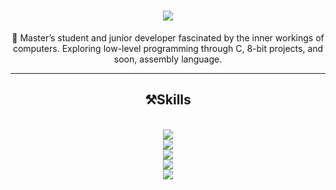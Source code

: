 <h1 align="center">
    <img src="https://readme-typing-svg.herokuapp.com/?font=Righteous&size=35&center=true&vCenter=true&width=500&height=70&duration=4000&lines=Hi+There!+👋;+Welcome+To+My+Page!;" />
</h1>
    
<div align="center">
 
🌱 Master’s student and junior developer fascinated by the inner workings of computers. Exploring low-level programming through C, 8-bit projects, and soon, assembly language.
 
 </div>

 <hr/>
 
<h2 align="center">⚒Skills</h2>
<br/>
<div align="center">
    <img src="https://skillicons.dev/icons?i=html,css,javascript,angular" /><br>
    <img src="https://skillicons.dev/icons?i=nodejs,express,nest,postman" /><br>
    <img src="https://skillicons.dev/icons?i=c,python,java,unity" /><br>
    <img src="https://skillicons.dev/icons?i=git,docker,postgresql,mysql" /><br>
    <img src="https://skillicons.dev/icons?i=vscode,github,bash,linux" /><br>
</div>

